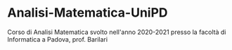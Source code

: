 # Analisi-Matematica-UniPD
Corso di Analisi Matematica  svolto nell'anno 2020-2021 presso la facoltà di Informatica a Padova, prof. Barilari
